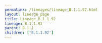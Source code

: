 ```yaml
---
permalink: /lineages/lineage_B.1.1.92.html
layout: lineage_page
title: Lineage B.1.1.92
lineage: B.1.1.92
parent: B.1.1
children: ['B.1.1.92']
---
```

